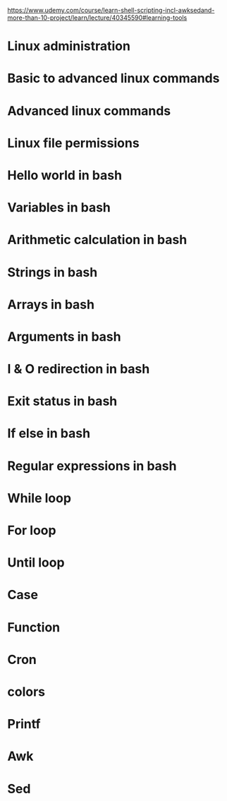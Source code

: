 https://www.udemy.com/course/learn-shell-scripting-incl-awksedand-more-than-10-project/learn/lecture/40345590#learning-tools

# Linux administration

# Basic to advanced linux commands

# Advanced linux commands

# Linux file permissions

# Hello world in bash

# Variables in bash

# Arithmetic calculation in bash

# Strings in bash

# Arrays in bash

# Arguments in bash

# I & O redirection in bash

# Exit status in bash

# If else in bash

# Regular expressions in bash

# While loop

# For loop

# Until loop

# Case

# Function

# Cron

# colors

# Printf

# Awk

# Sed
